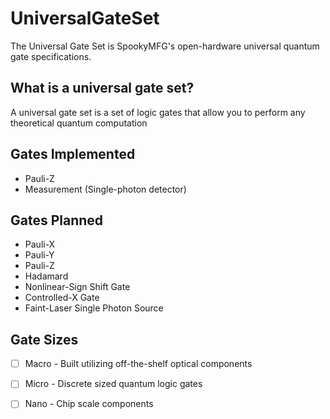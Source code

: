 # UniversalGateSet
The Universal Gate Set is SpookyMFG's open-hardware universal quantum gate specifications.

## What is a universal gate set?
A universal gate set is a set of logic gates that allow you to perform any theoretical quantum computation

## Gates Implemented
* Pauli-Z
* Measurement (Single-photon detector)

## Gates Planned
* Pauli-X
* Pauli-Y
* Pauli-Z
* Hadamard
* Nonlinear-Sign Shift Gate
* Controlled-X Gate
* Faint-Laser Single Photon Source

## Gate Sizes
* [ ] Macro - Built utilizing off-the-shelf optical components
* [ ] Micro - Discrete sized quantum logic gates
* [ ] Nano - Chip scale components

